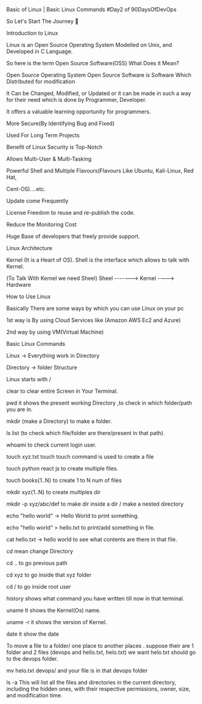 Basic of Linux | Basic Linux Commands
#Day2 of 90DaysOfDevOps

So Let's Start The Journey 🚀

Introduction to Linux

Linux is an Open Source Operating System Modelled on Unix, and Developed in C Language.

So here is the term Open Source Software(OSS) What Does it Mean?

Open Source Operating System
Open Source Software is Software Which Distributed for modification

It Can be Changed, Modified, or Updated or it can be made in such a way for their need which is done by Programmer, Developer.

It offers a valuable learning opportunity for programmers.

More Secure(By Identifying Bug and Fixed)

Used For Long Term Projects

Benefit of Linux
Security is Top-Notch

Allows Multi-User & Multi-Tasking

Powerful Shell and Multiple Flavours(Flavours Like Ubuntu, Kali-Linux, Red Hat,

Cent-OS)....etc.

Update come Frequently

License Freedom to reuse and re-publish the code.

Reduce the Monitoring Cost

Huge Base of developers that freely provide support.

Linux Architecture

Kernel (It is a Heart of OS). Shell is the interface which allows to talk with Kernel.

(To Talk With Kernel we need Sheel) Sheel -------> Kernel ----> Hardware

How to Use Linux

Basically There are some ways by which you can use Linux on your pc

1st way is By using Cloud Services like (Amazon AWS Ec2 and Azure)

2nd way by using VM(Virtual Machine)

Basic Linux Commands

Linux -> Everything work in Directory

Directory -> folder Structure

Linux starts with /

clear to clear entire Screen in Your Terminal.

pwd it shows the present working Directory ,to check in which folder/path you are in.

mkdir (make a Directory) to make a folder.

ls list (to check which file/folder are there/present in that path).

whoami to check current login user.

touch xyz.txt touch touch command is used to create a file

touch python react js to create multiple files.

touch books{1..N} to create 1 to N num of files

mkdir xyz{1..N} to create multiples dir

mkdir -p xyz/abc/def to make dir inside a dir / make a nested directory

echo "hello world" -> Hello World to print something.

echo "hello world" > hello.txt to print/add something in file.

cat hello.txt -> hello world to see what contents are there in that file.

cd mean change Directory

cd .. to go previous path

cd xyz to go inside that xyz folder

cd / to go inside root user

history shows what command you have written till now in that terminal.

uname It shows the Kernel(Os) name.

uname -r it shows the version of Kernel.

date it show the date

To move a file to a folder/ one place to another places . suppose their are 1 folder and 2 files (devops and hello.txt, helo.txt) we want helo.txt should go to the devops folder.

mv helo.txt devops/ and your file is in that devops folder

ls -a This will list all the files and directories in the current directory, including the hidden ones, with their respective permissions, owner, size, and modification time.